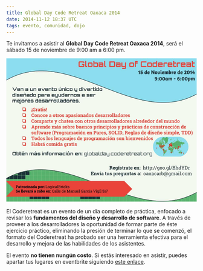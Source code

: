 ```yaml
---
title: Global Day Code Retreat Oaxaca 2014
date: 2014-11-12 18:37 UTC
tags: evento, comunidad, dojo
---
```


Te invitamos a asistir al __Global Day Code Retreat Oaxaca 2014__, será el sábado 15 de noviembre de 9:00 am a 6:00 pm.

[![flyer code retreat](/images/GDCR-2014-Flyer.jpg)](http://www.eventbrite.com/e/global-day-code-retreat-oaxaca-2014-tickets-14079697755 "Click para apartar lugares")

El Coderetreat es un evento de un día completo de práctica, enfocado a revisar los __fundamentos del diseño y desarrollo de software__. A través de proveer a los desarrolladores la oportunidad de formar parte de éste ejercicio práctico, eliminando la presión de terminar lo que se comenzó, el formato del Coderetreat ha probado ser una herramienta efectiva para el desarrollo y mejora de las habilidades de los asistentes.

El evento __no tienen nungún costo__. Si estás interesado en asistir, puedes apartar tus lugares en eventbrite siguiendo [este enlace](http://www.eventbrite.com/e/global-day-code-retreat-oaxaca-2014-tickets-14079697755).
